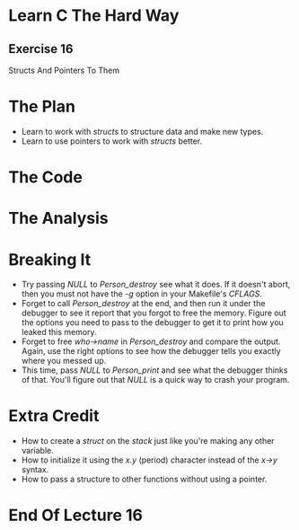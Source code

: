 Learn C The Hard Way
=======

Exercise 16
----

Structs And Pointers To Them



The Plan
====

* Learn to work with *structs* to structure data and make new types.
* Learn to use pointers to work with *structs* better.


The Code
====



The Analysis
====




Breaking It
====

* Try passing *NULL* to *Person_destroy* see what
  it does.  If it doesn't abort, then you must not have the
  *-g* option in your Makefile's *CFLAGS*.
* Forget to call *Person_destroy* at the end, and then run
  it under the debugger to see it report that you forgot
  to free the memory.  Figure out the options you need to pass
  to the debugger to get it to print how you leaked
  this memory.
* Forget to free *who->name* in *Person_destroy*
  and compare the output.  Again, use the right options to
  see how the debugger tells you exactly where you messed
  up.
* This time, pass *NULL* to *Person_print* and
  see what the debugger thinks of that. You'll figure out that *NULL* is a quick way
  to crash your program.



Extra Credit
====

* How to create a *struct* on the *stack* just like you're making any other variable.
* How to initialize it using the *x.y* (period) character
  instead of the *x->y* syntax.
* How to pass a structure to other functions without using
  a pointer.


End Of Lecture 16
=====


